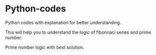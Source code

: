 # Python-codes
Python codes with explanation for better understanding.

This will help you to understand the logic of fibonnaci series and prime number.

Prime number logic with best solution.
